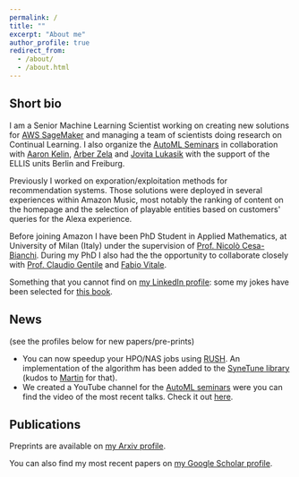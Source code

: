 ```yaml
---
permalink: /
title: ""
excerpt: "About me"
author_profile: true
redirect_from: 
  - /about/
  - /about.html
---
```




Short bio
---

I am a Senior Machine Learning Scientist working on creating new solutions for [AWS SageMaker](https://aws.amazon.com/de/sagemaker/) and managing a team of scientists doing research on Continual Learning. I also organize the [AutoML Seminars](https://automl-seminars.github.io/) in collaboration with [Aaron Kelin](https://aaronkl.github.io/), [Arber Zela](https://ml.informatik.uni-freiburg.de/profile/zela/) and [Jovita Lukasik](https://www.uni-mannheim.de/dws/people/researchers/phd-students/jovita-lukasik/) with the support of the ELLIS units Berlin and Freiburg.

Previously I worked on exporation/exploitation methods for recommendation systems. Those solutions
were deployed in several experiences within Amazon Music, most notably the ranking of content on the homepage
and the selection of playable entities based on customers' queries for the Alexa experience.

Before joining Amazon I have been PhD Student in Applied Mathematics, at University of Milan (Italy) under the supervision of [Prof. Nicol&ograve; Cesa-Bianchi](http://homes.di.unimi.it/~cesabian/). 
During my PhD I also had the the opportunity to collaborate closely with [Prof. Claudio Gentile](https://sites.google.com/view/cgentile) and [Fabio Vitale](http://researchers.lille.inria.fr/vitale/).

Something that you cannot find on [my LinkedIn profile](http://it.linkedin.com/in/giovannizappella): some my jokes have been selected for [this book](http://www.amazon.it/Spinoza-Un-libro-serissimo-Andreoli/dp/8874245823/).



News
---

(see the profiles below for new papers/pre-prints)

* You can now speedup your HPO/NAS jobs using [RUSH](https://arxiv.org/abs/2103.16111). An implementation of the algorithm has been added to the [SyneTune library](https://github.com/awslabs/syne-tune) (kudos to [Martin](https://scholar.google.de/citations?user=pTULHVsAAAAJ) for that).
* We created a YouTube channel for the [AutoML seminars](https://automl-seminars.github.io/) were you can find the video of the most recent talks. Check it out [here](https://www.youtube.com/channel/UC3NoO2L7cGs7O3583ig--EA/videos).


Publications
---

Preprints are available on [my Arxiv profile](https://arxiv.org/search/cs?searchtype=author&query=Zappella%2C+G).

You can also find my most recent papers on [my Google Scholar profile](https://scholar.google.com/citations?hl=en&user=Gb8qRLsAAAAJ&view_op=list_works&sortby=pubdate).
